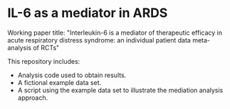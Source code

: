 # IL-6 as a mediator in ARDS

Working paper title: "Interleukin-6 is a mediator of therapeutic efficacy in acute respiratory distress syndrome: an individual patient data meta-analysis of RCTs"

This repository includes:

 + Analysis code used to obtain results.
 + A fictional example data set.
 + A script using the example data set to illustrate the mediation analysis approach.
